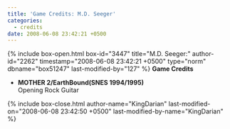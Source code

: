 ```yaml
---
title: 'Game Credits: M.D. Seeger'
categories:
  - credits
date: 2008-06-08 23:42:21 +0500
---
```

{% include box-open.html box-id="3447" title="M.D. Seeger:" author-id="2262" timestamp="2008-06-08 23:42:21 +0500" type="norm" dbname="box51247" last-modified-by="127" %}
<b>Game Credits</b>

<UL>

<LI><b>MOTHER 2/EarthBound(SNES 1994/1995)</b><BR />
Opening Rock Guitar</LI>

</UL>
{% include box-close.html author-name="KingDarian" last-modified-on="2008-06-08 23:42:50 +0500" last-modified-by-name="KingDarian" %}
